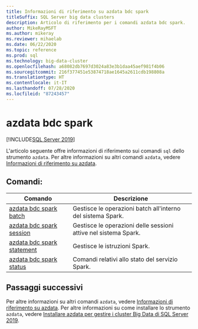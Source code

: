 ```yaml
---
title: Informazioni di riferimento su azdata bdc spark
titleSuffix: SQL Server big data clusters
description: Articolo di riferimento per i comandi azdata bdc spark.
author: MikeRayMSFT
ms.author: mikeray
ms.reviewer: mihaelab
ms.date: 06/22/2020
ms.topic: reference
ms.prod: sql
ms.technology: big-data-cluster
ms.openlocfilehash: a68082db7697d3024a83e3b1daa45aef981f4b06
ms.sourcegitcommit: 216f377451e53874718ae1645a2611cdb198808a
ms.translationtype: HT
ms.contentlocale: it-IT
ms.lasthandoff: 07/28/2020
ms.locfileid: "87243457"
---
```

# <a name="azdata-bdc-spark"></a>azdata bdc spark

[!INCLUDE[SQL Server 2019](../includes/applies-to-version/sqlserver2019.md)]

L'articolo seguente offre informazioni di riferimento sui comandi `sql` dello strumento `azdata`. Per altre informazioni su altri comandi `azdata`, vedere [Informazioni di riferimento su azdata](reference-azdata.md).

## <a name="commands"></a>Comandi:
| Comando | Descrizione |
| --- | --- |
[azdata bdc spark batch](reference-azdata-bdc-spark-batch.md) | Gestisce le operazioni batch all'interno del sistema Spark.
[azdata bdc spark session](reference-azdata-bdc-spark-session.md) | Gestisce le operazioni delle sessioni attive nel sistema Spark.
[azdata bdc spark statement](reference-azdata-bdc-spark-statement.md) | Gestisce le istruzioni Spark.
[azdata bdc spark status](reference-azdata-bdc-spark-status.md) | Comandi relativi allo stato del servizio Spark.

## <a name="next-steps"></a>Passaggi successivi

Per altre informazioni su altri comandi `azdata`, vedere [Informazioni di riferimento su azdata](reference-azdata.md). Per altre informazioni su come installare lo strumento `azdata`, vedere [Installare azdata per gestire i cluster Big Data di SQL Server 2019](deploy-install-azdata.md).
